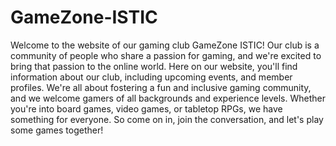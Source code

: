 # GameZone-ISTIC
Welcome to the website of our gaming club GameZone ISTIC! Our club is a community of people who share a passion for gaming, and we're excited to bring that passion to the online world. Here on our website, you'll find information about our club, including upcoming events, and member profiles. We're all about fostering a fun and inclusive gaming community, and we welcome gamers of all backgrounds and experience levels. Whether you're into board games, video games, or tabletop RPGs, we have something for everyone. So come on in, join the conversation, and let's play some games together!

